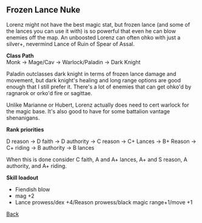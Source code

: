 ## Frozen Lance Nuke

Lorenz might not have the best magic stat, but frozen lance (and some of the lances 
you can use it with) is so powerful that even he can blow enemies off the map. An 
unboosted Lorenz can often ohko with just a silver+, nevermind Lance of Ruin of Spear 
of Assal.

__Class Path__ <br>
Monk -> Mage/Cav -> Warlock/Paladin -> Dark Knight

Paladin outclasses dark knight in terms of frozen lance damage and movement, but dark 
knight's healing and long range options are good enough that I still prefer it. 
There's a lot of enemies that can get ohko'd by ragnarok or orko'd fire or sagittae.

Unlike Marianne or Hubert, Lorenz actually does need to cert warlock for the magic
base. It's also good to have for some battalion vantage shenanigans.

__Rank priorities__ <br>

D reason -> D faith -> D authority -> C reason -> C+ Lances -> B+ Reason -> C+ riding 
-> B authority -> B lances

When this is done consider C faith, A and A+ lances, A+ and S reason, A authority, 
and A+ riding.

__Skill loadout__
- Fiendish blow
- mag +2
- Lance prowess/dex +4/Reason prowess/black magic range+1/move +1

[Back](https://rocdoc2.github.io/fe3h-discord-builds/Lorenz.html)
